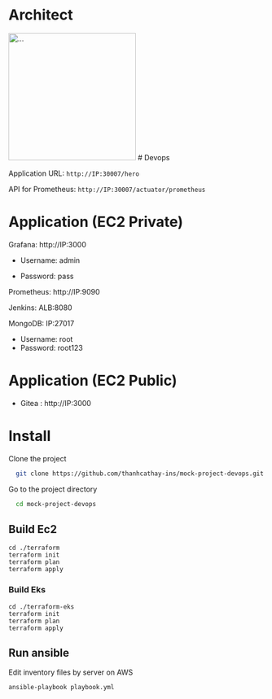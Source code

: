 


# Architect
<img src="https://github.com/thanhcathay-ins/mock-project-devops/assets/172091827/af23e7a5-c716-41ee-b964-0eca1a0048f2" alt="..." width="250" />
# Devops

Application URL: `http://IP:30007/hero`

API for Prometheus: `http://IP:30007/actuator/prometheus`

# Application (EC2 Private)

Grafana: http://IP:3000

 - Username: admin

 - Password: pass

Prometheus: http://IP:9090

Jenkins: ALB:8080

MongoDB: IP:27017
 - Username: root
 - Password: root123

# Application (EC2 Public)
- Gitea : http://IP:3000

# Install
Clone the project

```bash
  git clone https://github.com/thanhcathay-ins/mock-project-devops.git
```

Go to the project directory

```bash
  cd mock-project-devops
```

## Build Ec2
```
cd ./terraform
terraform init
terraform plan
terraform apply
```

### Build Eks
```
cd ./terraform-eks
terraform init
terraform plan
terraform apply
```

## Run ansible

Edit inventory files by server on AWS

```
ansible-playbook playbook.yml
```

